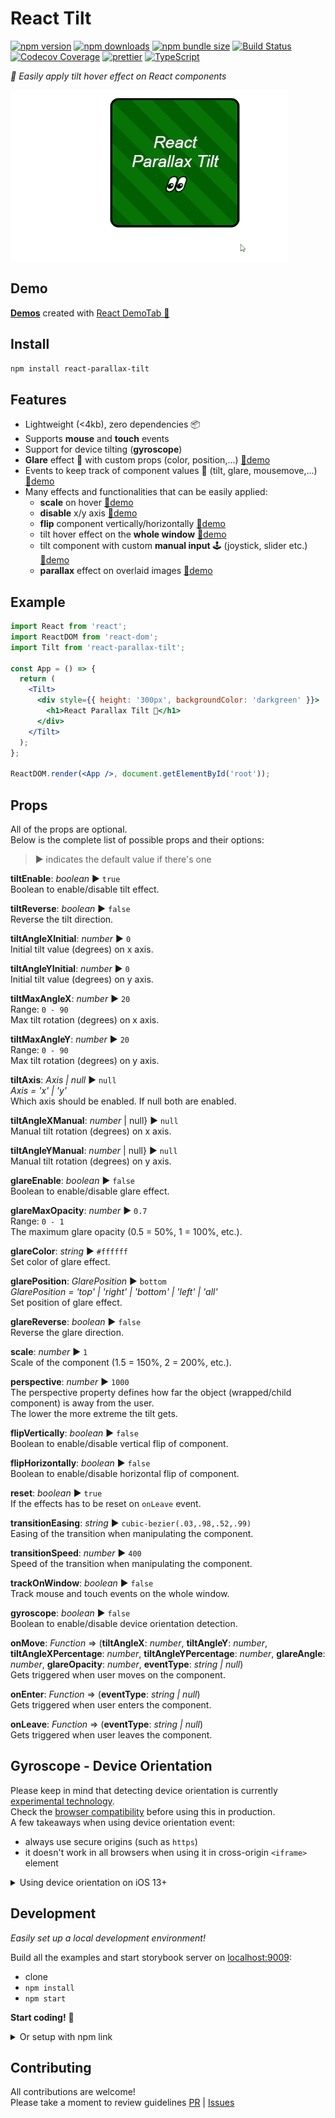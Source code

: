 # React Tilt

[![npm version][npm-badge]][npm-url]
[![npm downloads][downloads-badge]][npm-url]
[![npm bundle size][size-badge]][npm-url]
[![Build Status][build-badge]][build-url]
[![Codecov Coverage][coverage-badge]][coverage-url]
[![prettier][prettier-badge]][prettier-url]
[![TypeScript][typescript-badge]][typescript-url]

_👀 Easily apply tilt hover effect on React components_

![](demo.gif)

## Demo

**[Demos](https://mkosir.github.io/react-parallax-tilt)** created with [React DemoTab 📑](https://github.com/mkosir/react-demo-tab)

## Install

```bash
npm install react-parallax-tilt
```

## Features

- Lightweight (<4kb), zero dependencies 📦
- Supports **mouse** and **touch** events
- Support for device tilting (**gyroscope**)
- **Glare** effect 🌟 with custom props (color, position,...) [🔗demo](https://mkosir.github.io/react-parallax-tilt/?path=/story/react-parallax-tilt--parallax-effect-glare-scale)
- Events to keep track of component values 📐 (tilt, glare, mousemove,...) [🔗demo](https://mkosir.github.io/react-parallax-tilt/?path=/story/react-parallax-tilt--events-all)
- Many effects and functionalities that can be easily applied:
  - **scale** on hover [🔗demo](https://mkosir.github.io/react-parallax-tilt/?path=/story/react-parallax-tilt--scale)
  - **disable** x/y axis [🔗demo](https://mkosir.github.io/react-parallax-tilt/?path=/story/react-parallax-tilt--tilt-disable-axis)
  - **flip** component vertically/horizontally [🔗demo](https://mkosir.github.io/react-parallax-tilt/?path=/story/react-parallax-tilt--flip-vh)
  - tilt hover effect on the **whole window** [🔗demo](https://mkosir.github.io/react-parallax-tilt/?path=/story/react-parallax-tilt--track-on-window)
  - tilt component with custom **manual input** 🕹 (joystick, slider etc.) [🔗demo](https://mkosir.github.io/react-parallax-tilt/?path=/story/react-parallax-tilt--tilt-manual-input)
  - **parallax** effect on overlaid images [🔗demo](https://mkosir.github.io/react-parallax-tilt/?path=/story/react-parallax-tilt--parallax-effect-img)

## Example

```jsx
import React from 'react';
import ReactDOM from 'react-dom';
import Tilt from 'react-parallax-tilt';

const App = () => {
  return (
    <Tilt>
      <div style={{ height: '300px', backgroundColor: 'darkgreen' }}>
        <h1>React Parallax Tilt 👀</h1>
      </div>
    </Tilt>
  );
};

ReactDOM.render(<App />, document.getElementById('root'));
```

## Props

All of the props are optional.  
Below is the complete list of possible props and their options:

> ▶︎ indicates the default value if there's one

**tiltEnable**: _boolean_ ▶︎ `true`  
Boolean to enable/disable tilt effect.

**tiltReverse**: _boolean_ ▶︎ `false`  
Reverse the tilt direction.

**tiltAngleXInitial**: _number_ ▶︎ `0`  
Initial tilt value (degrees) on x axis.

**tiltAngleYInitial**: _number_ ▶︎ `0`  
Initial tilt value (degrees) on y axis.

**tiltMaxAngleX**: _number_ ▶︎ `20`  
Range: `0 - 90`  
Max tilt rotation (degrees) on x axis.

**tiltMaxAngleY**: _number_ ▶︎ `20`  
Range: `0 - 90`  
Max tilt rotation (degrees) on y axis.

**tiltAxis**: _Axis | null_ ▶︎ `null`  
_Axis = 'x' | 'y'_  
Which axis should be enabled. If null both are enabled.

**tiltAngleXManual**: _number_ | null} ▶︎ `null`  
Manual tilt rotation (degrees) on x axis.

**tiltAngleYManual**: _number_ | null} ▶︎ `null`  
Manual tilt rotation (degrees) on y axis.

**glareEnable**: _boolean_ ▶︎ `false`  
Boolean to enable/disable glare effect.

**glareMaxOpacity**: _number_ ▶︎ `0.7`  
Range: `0 - 1`  
The maximum glare opacity (0.5 = 50%, 1 = 100%, etc.).

**glareColor**: _string_ ▶︎ `#ffffff`  
Set color of glare effect.

**glarePosition**: _GlarePosition_ ▶︎ `bottom`  
_GlarePosition = 'top' | 'right' | 'bottom' | 'left' | 'all'_  
Set position of glare effect.

**glareReverse**: _boolean_ ▶︎ `false`  
Reverse the glare direction.

**scale**: _number_ ▶︎ `1`  
Scale of the component (1.5 = 150%, 2 = 200%, etc.).

**perspective**: _number_ ▶︎ `1000`  
The perspective property defines how far the object (wrapped/child component) is away from the user.  
The lower the more extreme the tilt gets.

**flipVertically**: _boolean_ ▶︎ `false`  
Boolean to enable/disable vertical flip of component.

**flipHorizontally**: _boolean_ ▶︎ `false`  
Boolean to enable/disable horizontal flip of component.

**reset**: _boolean_ ▶︎ `true`  
If the effects has to be reset on `onLeave` event.

**transitionEasing**: _string_ ▶︎ `cubic-bezier(.03,.98,.52,.99)`  
Easing of the transition when manipulating the component.

**transitionSpeed**: _number_ ▶︎ `400`  
Speed of the transition when manipulating the component.

**trackOnWindow**: _boolean_ ▶︎ `false`  
Track mouse and touch events on the whole window.

**gyroscope**: _boolean_ ▶︎ `false`  
Boolean to enable/disable device orientation detection.

**onMove**: _Function_ => (**tiltAngleX**: _number_, **tiltAngleY**: _number_, **tiltAngleXPercentage**: _number_, **tiltAngleYPercentage**: _number_, **glareAngle**: _number_, **glareOpacity**: _number_, **eventType**: _string | null_)  
Gets triggered when user moves on the component.

**onEnter**: _Function_ => (**eventType**: _string | null_)  
Gets triggered when user enters the component.

**onLeave**: _Function_ => (**eventType**: _string | null_)  
Gets triggered when user leaves the component.

## Gyroscope - Device Orientation

Please keep in mind that detecting device orientation is currently [experimental technology](https://developer.mozilla.org/en-US/docs/MDN/Contribute/Guidelines/Conventions_definitions#Experimental).  
Check the [browser compatibility](https://caniuse.com/#search=DeviceOrientation) before using this in production.  
A few takeaways when using device orientation event:

- always use secure origins (such as `https`)
- it doesn't work in all browsers when using it in cross-origin `<iframe>` element

<details>
<summary>Using device orientation on iOS 13+</summary>

Apple decided turning device motion and orientation off by default since iOS 12.2.  
With iOS 13+ permission API can be used to gain access to device orientation event.

When using gyroscope feature:

```jsx
<Tilt gyroscope={true}>
  <h1>React Parallax Tilt 👀</h1>
</Tilt>
```

it will present a permission dialog prompting the user to allow motion and orientation access at domain level:
![](device_orientation.jpg)

Note that user needs to take some action (like tapping a button) to be able to display the dialog (invoking dialog on page load is not possible).

</details>

## Development

_Easily set up a local development environment!_

Build all the examples and start storybook server on [localhost:9009](http://localhost:9009):

- clone
- `npm install`
- `npm start`

**Start coding!** 🎉

<details>
<summary>Or setup with npm link</summary>
Clone this repo on your machine, navigate to its location in the terminal and run:

```bash
npm install
npm link # link your local repo to your global packages
npm run build:watch # build the files and watch for changes
```

Clone project repo that you wish to test with react-parallax-tilt library and run:

```bash
npm install
npm link react-parallax-tilt # link your local copy into this project's node_modules
npm start
```

</details>

## Contributing

All contributions are welcome!  
Please take a moment to review guidelines [PR](.github/PULL_REQUEST_TEMPLATE.md) | [Issues](.github/ISSUE_TEMPLATE.md)

[npm-url]: https://www.npmjs.com/package/react-parallax-tilt
[npm-badge]: https://img.shields.io/npm/v/react-parallax-tilt.svg
[size-badge]: https://badgen.net/bundlephobia/minzip/react-parallax-tilt
[downloads-badge]: https://img.shields.io/npm/dm/react-parallax-tilt.svg?color=blue
[build-badge]: https://travis-ci.com/mkosir/react-parallax-tilt.svg
[build-url]: https://travis-ci.com/mkosir/react-parallax-tilt
[coverage-badge]: https://codecov.io/gh/mkosir/react-parallax-tilt/branch/master/graph/badge.svg
[coverage-url]: https://codecov.io/gh/mkosir/react-parallax-tilt
[typescript-badge]: https://badges.frapsoft.com/typescript/code/typescript.svg?v=101
[typescript-url]: https://github.com/microsoft/TypeScript
[prettier-badge]: https://img.shields.io/badge/code_style-prettier-ff69b4.svg
[prettier-url]: https://github.com/prettier/prettier
